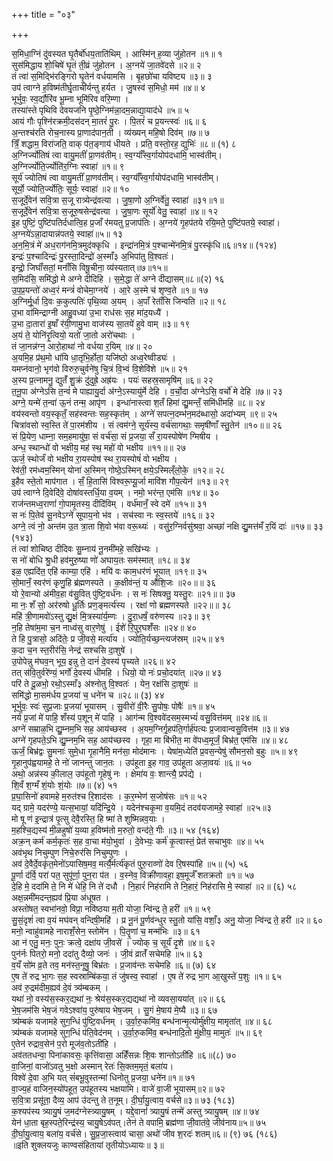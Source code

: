 +++
title = "०३"

+++

स॒मिधा॒ग्निं दु॑वस्यत घृ॒तैर्बो॑धय॒ताति॑थिम् । आस्मि॑न् ह॒व्या जु॑होतन ॥१॥ १  
सुस॑मिद्धाय शो॒चिषे॑ घृ॒तं ती॒व्रं जु॑होतन । अ॒ग्नये॑ जा॒तवे॑दसे ॥२॥ २  
तं त्वा॑ स॒मिद्भि॑रङ्गिरो घृ॒तेन॑ वर्धयामसि । बृ॒हछो॑चा यविष्ट्य ॥३॥ ३  
उप॑ त्वाग्ने ह॒विष्म॑तीर्घृ॒ताची॑र्यन्तु हर्यत । जु॒षस्व॑ स॒मिधो॒ मम॑ ॥४॥ ४  
भूर्भुवः॒ स्व॒र्द्यौरि॑व भू॒म्ना भूमि॑रिव वरि॒म्णा ।  
तस्या॑स्ते पृथिवि देवयजनि पृ॒ष्ठे॒ग्निम॑न्ना॒दम॒न्नाद्या॒याद॑धे ॥५॥ ५  
आयं गौः पृश्नि॑रक्रमी॒दस॑दन् मा॒तरं॑ पु॒रः । पि॒तरं॑ च प्र॒यन्त्स्वः॑ ॥६॥ ६  
अ॒न्तश्च॑रति रोच॒नास्य प्रा॒णाद॑पान॒ती । व्य॑ख्यन् महि॒षो दिव॑म् ॥७॥ ७  
त्रिँ॒ शद्धाम॒ विरा॑जति॒ वाक् प॑त॒ङ्गाय॑ धीयते । प्रति॒ वस्तो॒रह॒ द्युभिः॑ ॥८॥ (१) ८  
अ॒ग्निर्ज्यो॑तिषं त्वा वायु॒मतीं॑ प्रा॒णव॑तीम्। स्व॒र्ग्याँ॑स्व॒र्गायोप॑दधामि॒ भास्व॑तीम्।  
अ॒ग्निर्ज्योति॒र्ज्योति॑र॒ग्निः स्वाहा॑ ॥१॥ ९  
सूर्य॑ ज्योतिषं त्वा वायु॒मतीं॑ प्रा॒णव॑तीम्। स्व॒र्ग्याँ॑स्व॒र्गायोप॑दधामि॒ भास्व॑तीम्।  
सूर्यो॒ ज्योति॒र्ज्योतिः॒ सूर्यः॒ स्वाहा॑ ॥२॥ १०  
स॒जूर्दे॒वेन॑ सवि॒त्रा स॒जू रात्र्येन्द्र॑वत्या । जु॒षा॒णो अ॒ग्निर्वे॑तु॒ स्वाहा॑ ॥३१॥१॥  
स॒जूर्दे॒वेन॑ सवि॒त्रा स॒जूरु॒षसेन्द्र॑वत्या । जु॒षा॒णः सूर्यो॑ वेतु॒ स्वाहा॑ ॥४॥ १२  
इ॒ह पुष्टिं॒ पुष्टि॑पतिर्दधात्वि॒ह प्र॒जाँ र॑मयतु प्र॒जाप॑तिः। अ॒ग्नये॑ गृ॒हप॑तये रयि॒मते॒ पुष्टि॑पतये॒ स्वाहा॑।  
अ॒ग्नये॑ऽन्ना॒दायान्न॑पतये॒ स्वाहा॑॥५॥ १३  
अ॒न॒मि॒त्रं मे॑ अध॒राग॑नमि॒त्रमुद॑क्कृधि । इन्द्रा॑नमि॒त्रं प॒श्चान्मे॑नमि॒त्रं पु॒रस्कृ॑धि॥६॥१४॥ (१२४)  
इन्द्रः॑ प॒श्चादिन्द्रः॑ पु॒रस्ता॒दिन्द्रो॑ अ॒स्माँ३ अ॒भिपा॑तु वि॒श्वतः॑।  
इन्द्रो॒ जिघाँ॑सतां॒ मनाँ॑सि विषू॒चीना॒ व्य॑स्यतात्॥७॥१५॥  
स॒मिद॑सि॒ समि॑द्धो मे अग्ने दीदिहि । स॒मे॒द्धा ते॑ अग्ने दीद्यासम्॥८॥(२) १६  
उ॒प॒प्र॒यन्तो॑ अध्व॒रं मन्त्रं॑ वोचेमा॒ग्नये॑ । आ॒रे अ॒स्मे च॑ शृण्व॒ते ॥१॥ १७  
अ॒ग्निर्मू॒र्धा दि॒वः क॒कुत्पतिः॑ पृथि॒व्या अ॒यम् । अ॒पाँ रेताँ॑सि जिन्वति ॥२॥ १८  
उ॒भा वा॑मिन्द्राग्नी आहु॒वध्या॑ उ॒भा राध॑सः स॒ह मा॑द॒यध्यै॑ ।  
उ॒भा दा॒तारा॑ इ॒षाँ र॑यी॒णामु॒भा वाज॑स्य सा॒तये॑ हुवे वाम् ॥३॥ १९  
अ॒यं ते॒ योनि॑रृ॒त्वियो॒ यतो॑ जा॒तो अरो॑चथाः ।  
तं जा॒नन्न॑ग्न॒ आरो॒हाथा॑ नो वर्धया र॒यिम् ॥४॥ २०  
अ॒यमि॒ह प्र॑थ॒मो धा॑यि धा॒तृभि॒र्होता॒ यजि॑ष्ठो अध्व॒रेष्वीड्यः॑ ।  
यमप्न॑वानो॒ भृग॑वो विरुरु॒चुर्वने॑षु चि॒त्रं वि॒भ्वं वि॒शेवि॑शे ॥५॥ २१  
अ॒स्य प्र॒त्नामनु॒ द्युतँ॑ शु॒क्रं दु॑दुह्रे॒ अह्र॑यः । पयः॑ सहस्र॒सामृषि॑म् ॥६॥ २२  
त॒नू॒पा अ॑ग्नेऽसि त॒न्वं॑ मे पाह्यायु॒र्दा अ॑ग्ने॒ऽस्यायु॑र्मे देहि । व॒र्चो॒दा अ॑ग्नेऽसि॒ वर्चो॑ मे देहि ॥७॥ २३  
अग्ने॒ यन्मे॑ त॒न्वा॑ ऊ॒नं तन्म॒ आपृ॑ण । इन्धा॑नास्त्वा श॒तँ हिमा॑ द्यु॒मन्तँ॒ समि॑धीमहि ॥८॥ २४  
वय॑स्वन्तो वय॒स्कृतँ॒ सह॑स्वन्तः सह॒स्कृत॑म् । अग्ने॑ सपत्न॒दम्भ॑न॒मद॑ब्धासो॒ अदा॑भ्यम् ॥९॥ २५  
चित्रा॑वसो स्व॒स्ति ते॑ पा॒रम॑शीय । सं त्वम॑ग्ने॒ सूर्य॑स्य॒ वर्च॑सागथाः॒ समृषी॑णाँ स्तु॒तेन॑ ॥१०॥॥ २६  
सं प्रि॒येण॒ धाम्ना॒ सम॒हमायु॑षा॒ सं वर्च॑सा॒ सं प्र॒जया॒ सँ रा॒यस्पोषे॑ण ग्मिषीय ।  
अन्ध॒ स्थान्धो॑ वो भक्षीय॒ मह॑ स्थ॒ महो॑ वो भक्षीय ॥११॥॥ २७  
ऊर्ज॒ स्थोर्जं॑ वो भक्षीय रा॒यस्पोष॑ स्थ रा॒यस्पोषं॑ वो भक्षीय ।  
रेव॑ती॒ रम॑ध्वम॒स्मिन् योना॑ अ॒स्मिन् गोष्ठे॒ऽस्मिन् क्षये॒ऽस्मिल्ँलो॒के॒ ॥१२॥ २८  
इ॒हैव स्ते॒तो माप॑गात । सँ॒ हि॒तासि॑ विश्वरू॒प्यू॒र्जा मावि॑श गौप॒त्येन॑ ॥१३॥ २९  
उप॑ त्वाग्ने दि॒वेदि॑वे॒ दोषा॑वस्तर्धि॒या व॒यम् । नमो॒ भर॑न्त॒ एम॑सि ॥१४॥ ३०  
राज॑न्तमध्व॒राणां॑ गो॒पामृ॒तस्य॒ दीदि॑विम् । वर्ध॑मानँ॒ स्वे दमे॑ ॥१५॥ ३१  
स नः॑ पि॒तेव॑ सू॒नवेऽग्ने॑ सूपाय॒नो भ॑व । सच॑स्वा नः स्व॒स्तये॑ ॥१६॥ ३२  
अग्ने॒ त्वं नो॒ अन्त॑म उ॒त त्रा॒ता शि॒वो भ॑वा वरू॒थ्यः॑ । वसु॑र॒ग्निर्वसु॑श्रवा॒ अच्छा॑ नक्षि द्यु॒मत्त॑मँ र॒यिं दाः॑ ॥१७॥ ३३ (१४३)  
तं त्वा॑ शोचिष्ठ दीदिवः सु॒म्नाय॑ नू॒नमी॑महे॒ सखि॑भ्यः ।  
स नो॑ बोधि श्रु॒धी हव॑मुरु॒ष्या णो॑ अघाय॒तः सम॑स्मात् ॥१८॥ ३४  
इळ॒ एह्यदि॑त॒ एहि॑ काम्या॒ एहि॑ । मयि॑ वः काम॒धर॑णं भूयात् ॥१९॥ ३५  
सो॒मानँ॒ स्वर॑णं कृणु॒हि ब्र॑ह्मणस्पते । क॒क्षीव॑न्तं॒ य औ॑शि॒जः ॥२०॥॥ ३६  
यो रे॒वान्यो अ॑मीव॒हा व॑सु॒वित् पु॑ष्टि॒वर्ध॑नः । स नः॑ सिषक्तु॒ यस्तु॒रः ॥२१॥॥ ३७  
मा नः॒ शँ सो॒ अर॑रुषो धू॒र्तिः प्रण॒ङ्मर्त्य॑स्य । रक्षा॑ णो ब्रह्मणस्पते ॥२२॥॥ ३८  
महि॑ त्री॒णामवो॑ऽस्तु द्यु॒क्षं मि॒त्रस्या॑र्य॒म्णः । दु॒रा॒धर्षं॒ वरु॑णस्य ॥२३॥ ३९  
न॒हि तेषा॑म॒मा च॒न नाध्व॑सु वार॒णेषु॑ । ईशे॑ रि॒पुर॒घशँ॑सः ॥२४॥ ४०  
ते हि पु॒त्रासो॒ अदि॑तेः॒ प्र जी॒वसे॒ मर्त्या॑य । ज्योति॒र्यच्छ॒न्त्यज॑स्रम् ॥२५॥ ४१  
क॒दा च॒न स्त॒रीर॑सि॒ नेन्द्र॑ सश्चसि दा॒शुषे॑ ।  
उ॒पोपेन्नु म॑घव॒न् भूय॒ इन्नु ते॒ दानं॑ दे॒वस्य॑ पृच्यते ॥२६॥ ४२  
तत् स॑वि॒तुर्वरे॑ण्यं॒ भर्गो॑ दे॒वस्य॑ धीमहि । धियो॒ यो नः॑ प्रचो॒दया॑त् ॥२७॥ ४३  
परि॑ ते दू॒ळभो॒ रथो॒ऽस्माँ३ अ॑श्नोतु वि॒श्वतः॑ । येन॒ रक्ष॑सि दा॒शुषः॑ ॥  
समि॑द्धो मा॒सम॑र्धय प्र॒जया॑ च॒ धने॑न च ॥२८॥ (३) ४४  
भूर्भुवः॒ स्वः॑ सुप्र॒जाः प्र॒जया॑ भूयासम् । सु॒वीरो॑ वी॒रैः सु॒पोषः॒ पोषैः॑ ॥१॥ ४५  
नर्य॑ प्र॒जां मे॑ पाहि॒ शँस्य॑ प॒शून् मे॑ पाहि । आग॑न्म वि॒श्ववे॑दसम॒स्मभ्यं॑ वसु॒वित्त॑मम् ॥२४॥६॥  
अग्ने॑ सम्राळ॒भि द्यु॒म्नम॒भि सह॒ आय॑च्छस्व । अ॒यम॒ग्निर्गृ॒हप॑ति॒र्गार्ह॑पत्यः प्र॒जावान्वसु॒वित्त॑म ॥३॥ ४७  
अग्ने॑ गृहपते॒ऽभि द्यु॒म्नम॒भि सह॒ आय॑च्छस्व । गृहा॒ मा बि॑भीत॒ मा वे॑पध्व॒मूर्जं॒ बिभ्र॑त॒ एम॑सि ॥४॥ ४८  
ऊर्जं॒ बिभ्र॑द्वः सु॒मनाः॑ सुमे॒धा गृ॒हानैमि॒ मन॑सा॒ मोद॑मानः । येषा॑म॒ध्येति॑ प्र॒वस॒न्येषु॑ सौमन॒सो ब॒हुः ॥५॥ ४९  
गृ॒हानुप॑ह्वयामहे॒ ते नो॑ जानन्तु जान॒तः । उप॑हूता इ॒ह गाव॒ उप॑हूता अजा॒वयः॑ ॥६॥ ५०  
अथो॒ अन्न॑स्य की॒लाल॒ उप॑हूतो गृ॒हेषु॑ नः । क्षेमा॑य वः॒ शान्त्यै॒ प्रप॑द्ये ।  
शि॒वँ श॒ग्मँ शं॒योः शं॒योः ॥७॥ (४) ५१  
प्र॒घा॒सिनो॑ हवामहे म॒रुत॑श्च रि॒शाद॑सः । क॒र॒म्भेण॑ स॒जोष॑सः ॥१॥ ५२  
यद् ग्रामे॒ यदर॑ण्ये॒ यत्स॒भायां॒ यदि॑न्द्रि॒ये । यदेन॑श्चकृ॒मा व॒यमि॒दं तदव॑यजामहे॒ स्वाहा॑ ॥२५॥३  
मो षू ण॑ इ॒न्द्रात्र॑ पृ॒त्सु देवै॒रस्ति॒ हि ष्मा॑ ते शुष्मिन्नव॒याः ।  
म॒हश्चि॒द्यस्य॑ मी॒ळहुषो॑ य॒व्या ह॒विष्म॑तो म॒रुतो॒ वन्द॑ते॒ गीः ॥३॥ ५४ (१६४)  
अक्र॒न् कर्म॑ कर्म॒कृतः॑ स॒ह वा॒चा म॑यो॒भुवा॑ । दे॒वेभ्यः॒ कर्म॑ कृ॒त्वास्तं॒ प्रेत॑ सचाभुवः ॥४॥ ५५  
अव॑भृथ निचुम्पुण निचे॒रुर॑सि निचुम्पुणः ।  
अव॑ दे॒वैर्दे॒वकृ॑त॒मेनो॑ऽयासिष॒मव॒ मर्त्यै॒र्मर्त्य॑कृतं पुरु॒राव्णो॑ देव रि॒षस्पा॑हि ॥५॥ (५) ५६  
पू॒र्णा द॑र्वि॒ परा॑ पत॒ सुपू॑र्णा॒ पुन॒रा प॑त । व॒स्नेव॒ विक्री॑णावहा॒ इष॒मूर्जँ शतक्रतो ॥१॥ ५७  
दे॒हि मे॒ ददा॑मि ते॒ नि मे॑ धेहि॒ नि ते॑ दधौ । नि॒हारं॑ निह॑रामि ते नि॒हारं॒ निह॑रासि मे॒ स्वाहा॑ ॥२॥ (६) ५८  
अक्ष॒न्नमी॑मदन्त॒ह्यव॑ प्रि॒या अ॑धूषत ।  
अस्तो॑षत॒ स्वभा॑नवो॒ विप्रा॒ नवि॑ष्ठया म॒ती योजा॒ न्वि॑न्द्र ते॒ हरी॑ ॥१॥ ५९  
सु॒सं॒दृशं॑ त्वा व॒यं मघ॑वन् वन्दिषी॒महि॑ । प्र नू॒नं पू॒र्णव॑न्धुर स्तु॒तो या॑सि॒ वशाँ॒३ अनु॒ योजा॒ न्वि॑न्द्र ते॒ हरी॑ ॥२॥ ६०  
मनो॒ न्वाहु॑वामहे नाराशँ॒सेन॒ स्तोमे॑न । पि॒तॄ॒णां च॒ मन्म॑भिः ॥३॥ ६१  
आ न॑ एतु॒ मनः॒ पुनः॒ क्रत्वे॒ दक्षा॑य जी॒वसे॑ । ज्योक् च॒ सूर्यं॑ दृ॒शे ॥४॥ ६२  
पुन॑र्नः पितरो॒ मनो॒ ददा॑तु दैव्यो॒ जनः॑ । जी॒वं व्रातँ॑ सचेमहि ॥५॥ ६३  
व॒यँ सो॑म व्र॒ते तव॒ मन॑स्त॒नूषु॒ बिभ्र॑तः । प्र॒जाव॑न्तः सचेमहि ॥६॥ (७) ६४  
ए॒ष ते॑ रुद्र भा॒गः स॒ह स्वस्राम्बि॑कया॒ तं जु॑षस्व॒ स्वाहा॑ । ए॒ष ते॑ रुद्र भा॒ग आ॒खुस्ते॑ प॒शुः ॥१॥ ६५  
अव॑ रु॒द्रम॑दीम॒ह्यव॑ दे॒वं त्र्य॑म्बकम् ।  
यथा॑ नो॒ वस्य॑स॒स्कर॒द्यथा॑ नः॒ श्रेय॑स॒स्कर॒द्यद्यथा॑ नो व्यवसा॒यया॑त् ॥२॥ ६६  
भे॒ष॒जम॑सि भेष॒जं गवेऽश्वा॑य॒ पुरु॑षाय भेष॒जम् । सु॒गं मे॒षाय॑ मे॒ष्यै ॥३॥ ६७  
त्र्य॑म्बकं यजामहे सुग॒न्धिं पु॑ष्टि॒वर्ध॑नम् । उ॒र्वा॒रु॒कमि॑व॒ बन्ध॑नान्मृ॒त्योर्मु॑क्षीय॒ मामृता॑त् ॥४॥ ६८  
त्र्य॑म्बकं यजामहे सुग॒न्धिं प॑ति॒वेद॑नम् । उ॒र्वा॒रु॒कमि॑व॒ बन्ध॑नादि॒तो मु॑क्षीय॒ मामुतः॑ ॥५॥ ६९  
ए॒तेन॑ रुद्राव॒सेन॑ प॒रो मूज॑व॒तोऽती॑हि ।  
अव॑ततधन्वा॒ पिना॑कावसः॒ कृत्ति॑वासा॒ अहिँ॑सन्नः शि॒वः शान्तोऽती॑हि ॥६॥(८) ७०  
वा॒जिनां॒ वाजो॑ऽवतु भ॒क्षो अस्मान् रेतः॑ सि॒क्तम॒मृतं॒ बला॑य।  
विश्वे॑ दे॒वा अ॒भि यत् सं॑बभू॒वुस्तन्मा॑ धिनोतु प्र॒जया॒ धने॑न॥१॥ ७१  
वा॒ज्य॒हं वाजिन॒स्यो॑पहूत॒ उप॑हूतस्य भक्षयामि। वाजे॑ वा॒जी भूयासम्॥२॥ ७२  
स॒वि॒त्रा प्रसू॑ता॒ दैव्य॒ आप॑ उ॑दन्तु ते त॒नूम्। दी॒र्घा॒यु॒त्वाय॒ वर्चसे॥३॥ ७३ (१८३)  
क॒श्यप॑स्य त्र्यायु॒षं ज॒मद॑ग्नेस्त्र्यायु॒षम् । यद्दे॒वानां॑ त्र्यायु॒षं तन्मे॑ अस्तु त्र्यायु॒षम् ॥४॥ ७४  
येन॑ धा॒ता बृह॒स्पते॒रिन्द्र॑स्य॒ चायु॒षेऽव॑पत्।तेन॑ ते वपामि॒ ब्रह्म॑णा जी॒वात॑वे॒ जीव॑नाय॥५॥ ७५  
दी॒र्घा॒यु॒त्वाय॒ बला॑य॒ वर्च॑से। सु॒प्र॒जा॒स्त्वाय॑ चासा॒ अथो॑ जीव श॒रदः॑ शतम्॥६॥ (९) ७६ (१८६)  
॥इति शुक्लयजुः काण्वसंहितायां तृतीयोऽध्यायः॥ ३॥  
